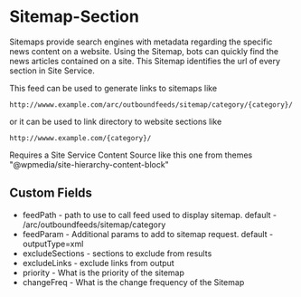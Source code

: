 # Sitemap-Section

Sitemaps provide search engines with metadata regarding the specific news content on a website. Using the Sitemap, bots can quickly find the news articles contained on a site.
This Sitemap identifies the url of every section in Site Service.

This feed can be used to generate links to sitemaps like

`http://wwww.example.com/arc/outboundfeeds/sitemap/category/{category}/`

or it can be used to link directory to website sections like

`http://wwww.example.com/{category}/`

Requires a Site Service Content Source like this one from themes
"@wpmedia/site-hierarchy-content-block"

## Custom Fields

- feedPath - path to use to call feed used to display sitemap. default - /arc/outboundfeeds/sitemap/category
- feedParam - Additional params to add to sitemap request. default - outputType=xml
- excludeSections - sections to exclude from results
- excludeLinks - exclude links from output
- priority - What is the priority of the sitemap
- changeFreq - What is the change frequency of the Sitemap
